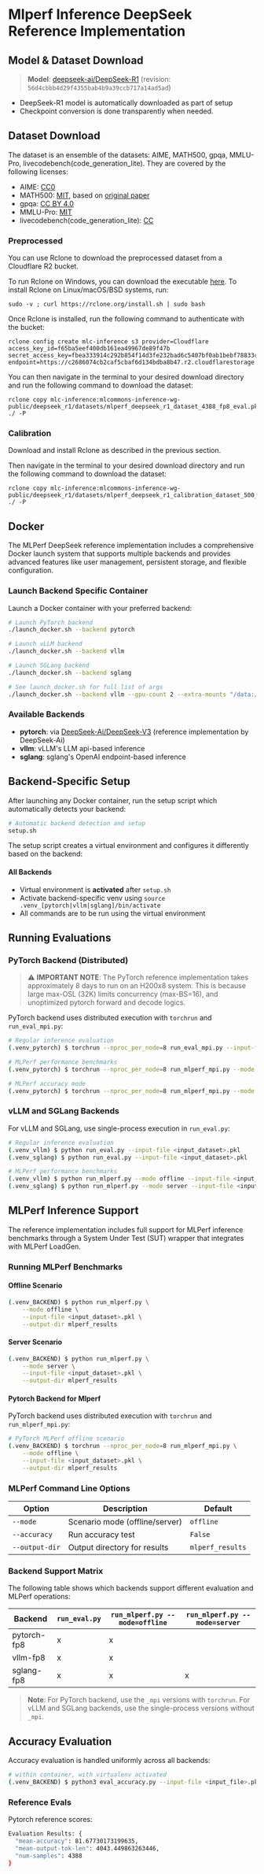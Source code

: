 # Mlperf Inference DeepSeek Reference Implementation

## Model & Dataset Download

> **Model**: [deepseek-ai/DeepSeek-R1](https://huggingface.co/deepseek-ai/DeepSeek-R1) (revision: `56d4cbbb4d29f4355bab4b9a39ccb717a14ad5ad`)

- DeepSeek-R1 model is automatically downloaded as part of setup
- Checkpoint conversion is done transparently when needed.

## Dataset Download

The dataset is an ensemble of the datasets: AIME, MATH500, gpqa, MMLU-Pro, livecodebench(code_generation_lite). They are covered by the following licenses:

- AIME: [CC0](https://creativecommons.org/public-domain/cc0/)
- MATH500: [MIT](https://opensource.org/license/mit), based on [original paper](https://arxiv.org/pdf/2103.03874)
- gpqa: [CC BY 4.0](https://creativecommons.org/licenses/by/4.0/)
- MMLU-Pro: [MIT](https://opensource.org/license/mit)
- livecodebench(code_generation_lite): [CC](https://creativecommons.org/share-your-work/cclicenses/)

### Preprocessed

You can use Rclone to download the preprocessed dataset from a Cloudflare R2 bucket.

To run Rclone on Windows, you can download the executable [here](https://rclone.org/install/#windows).
To install Rclone on Linux/macOS/BSD systems, run:
```
sudo -v ; curl https://rclone.org/install.sh | sudo bash
```
Once Rclone is installed, run the following command to authenticate with the bucket:
```
rclone config create mlc-inference s3 provider=Cloudflare access_key_id=f65ba5eef400db161ea49967de89f47b secret_access_key=fbea333914c292b854f14d3fe232bad6c5407bf0ab1bebf78833c2b359bdfd2b endpoint=https://c2686074cb2caf5cbaf6d134bdba8b47.r2.cloudflarestorage.com
```
You can then navigate in the terminal to your desired download directory and run the following command to download the dataset:

```
rclone copy mlc-inference:mlcommons-inference-wg-public/deepseek_r1/datasets/mlperf_deepseek_r1_dataset_4388_fp8_eval.pkl ./ -P
```

### Calibration

Download and install Rclone as described in the previous section.

Then navigate in the terminal to your desired download directory and run the following command to download the dataset:

```
rclone copy mlc-inference:mlcommons-inference-wg-public/deepseek_r1/datasets/mlperf_deepseek_r1_calibration_dataset_500_fp8_eval.pkl ./ -P
```

## Docker

The MLPerf DeepSeek reference implementation includes a comprehensive Docker launch system that supports multiple backends and provides advanced features like user management, persistent storage, and flexible configuration.

### Launch Backend Specific Container

Launch a Docker container with your preferred backend:

```bash
# Launch PyTorch backend
./launch_docker.sh --backend pytorch

# Launch vLLM backend
./launch_docker.sh --backend vllm

# Launch SGLang backend
./launch_docker.sh --backend sglang

# See launch_docker.sh for full list of args
./launch_docker.sh --backend vllm --gpu-count 2 --extra-mounts "/data:/data,/models:/models" --local-user 0
```

### Available Backends

- **pytorch**: via [DeepSeek-Ai/DeepSeek-V3](https://github.com/deepseek-ai/DeepSeek-V3) (reference implementation by DeepSeek-Ai)
- **vllm**: vLLM's LLM api-based inference
- **sglang**: sglang's OpenAI endpoint-based inference

## Backend-Specific Setup

After launching any Docker container, run the setup script which automatically detects your backend:

```bash
# Automatic backend detection and setup
setup.sh
```

The setup script creates a virtual environment and configures it differently based on the backend:

#### All Backends
- Virtual environment is **activated** after `setup.sh`
- Activate backend-specific venv using `source .venv_[pytorch|vllm|sglang]/bin/activate`
- All commands are to be run using the virtual environment

## Running Evaluations

### PyTorch Backend (Distributed)

> ⚠️ **IMPORTANT NOTE**: The PyTorch reference implementation takes approximately 8 days to run on an H200x8 system. This is because large max-OSL (32K) limits concurrency (max-BS=16), and unoptimized pytorch forward and decode logics.

PyTorch backend uses distributed execution with `torchrun` and `run_eval_mpi.py`:

```bash
# Regular inference evaluation
(.venv_pytorch) $ torchrun --nproc_per_node=8 run_eval_mpi.py --input-file <input_dataset>.pkl --output-file pytorch_output.pkl --num-samples 32

# MLPerf performance benchmarks
(.venv_pytorch) $ torchrun --nproc_per_node=8 run_mlperf_mpi.py --mode offline --input-file <input_dataset>.pkl --output-dir mlperf_results

# MLPerf accuracy mode
(.venv_pytorch) $ torchrun --nproc_per_node=8 run_mlperf_mpi.py --mode offline --accuracy --input-file <input_dataset>.pkl --output-dir mlperf_results
```

### vLLM and SGLang Backends

For vLLM and SGLang, use single-process execution in `run_eval.py`:

```bash
# Regular inference evaluation
(.venv_vllm) $ python run_eval.py --input-file <input_dataset>.pkl
(.venv_sglang) $ python run_eval.py --input-file <input_dataset>.pkl

# MLPerf performance benchmarks
(.venv_vllm) $ python run_mlperf.py --mode offline --input-file <input_dataset>.pkl --output-dir mlperf_results
(.venv_sglang) $ python run_mlperf.py --mode server --input-file <input_dataset>.pkl --output-dir mlperf_results
```

## MLPerf Inference Support

The reference implementation includes full support for MLPerf inference benchmarks through a System Under Test (SUT) wrapper that integrates with MLPerf LoadGen.

### Running MLPerf Benchmarks

#### Offline Scenario
```bash
(.venv_BACKEND) $ python run_mlperf.py \
    --mode offline \
    --input-file <input_dataset>.pkl \
    --output-dir mlperf_results
```

#### Server Scenario
```bash
(.venv_BACKEND) $ python run_mlperf.py \
    --mode server \
    --input-file <input_dataset>.pkl \
    --output-dir mlperf_results
```

#### Pytorch Backend for Mlperf

PyTorch backend uses distributed execution with `torchrun` and `run_mlperf_mpi.py`:

```bash
# PyTorch MLPerf offline scenario
(.venv_BACKEND) $ torchrun --nproc_per_node=8 run_mlperf_mpi.py \
    --mode offline \
    --input-file <input_dataset>.pkl \
    --output-dir mlperf_results
```

### MLPerf Command Line Options

| Option         | Description                    | Default          |
| -------------- | ------------------------------ | ---------------- |
| `--mode`       | Scenario mode (offline/server) | `offline`        |
| `--accuracy`   | Run accuracy test              | `False`          |
| `--output-dir` | Output directory for results   | `mlperf_results` |

### Backend Support Matrix

The following table shows which backends support different evaluation and MLPerf operations:

| Backend     | `run_eval.py` | `run_mlperf.py --mode=offline` | `run_mlperf.py --mode=server` |
| ----------- | ------------- | ------------------------------ | ----------------------------- |
| pytorch-fp8 | x             | x                              |                               |
| vllm-fp8    | x             | x                              |                               |
| sglang-fp8  | x             | x                              | x                             |

> **Note**: For PyTorch backend, use the `_mpi` versions with `torchrun`. For vLLM and SGLang backends, use the single-process versions without `_mpi`.

## Accuracy Evaluation

Accuracy evaluation is handled uniformly across all backends:

```bash
# within container, with virtualenv activated
(.venv_BACKEND) $ python3 eval_accuracy.py --input-file <input_file>.pkl
```

### Reference Evals

Pytorch reference scores:

```bash
Evaluation Results: {
  "mean-accuracy": 81.67730173199635,
  "mean-output-tok-len": 4043.449863263446,
  "num-samples": 4388
}
```
